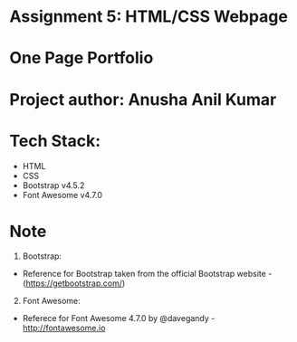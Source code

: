 # Assignment 5: HTML/CSS Webpage

# One Page Portfolio
# Project author: Anusha Anil Kumar

# Tech Stack:
- HTML
- CSS
- Bootstrap v4.5.2
- Font Awesome v4.7.0 

# Note 
1. Bootstrap:
- Reference for Bootstrap taken from the official Bootstrap website -  (https://getbootstrap.com/)

2.  Font Awesome:
- Referece for Font Awesome 4.7.0 by @davegandy - http://fontawesome.io 